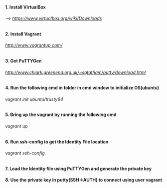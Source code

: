 #### 1. Install VirtualBox
######    --> https://www.virtualbox.org/wiki/Downloads
#### 2. Install Vagrant
######   http://www.vagrantup.com/
#### 3. Get PuTTYGen
######   http://www.chiark.greenend.org.uk/~sgtatham/putty/download.html
#### 4. Run the following cmd in folder in cmd window to initialize OS(ubuntu)
######   vagrant init ubuntu/trusty64
#### 5. Bring up the vagrant by running the following cmd
######   vagrant up
#### 6. Run ssh-config to get the Identity File location
######   vagrant ssh-config
#### 7. Load the Identity file using PuTTYGen and generate the private key
#### 8. Use the private key in putty(SSH->AUTH) to connect using user vagrant
